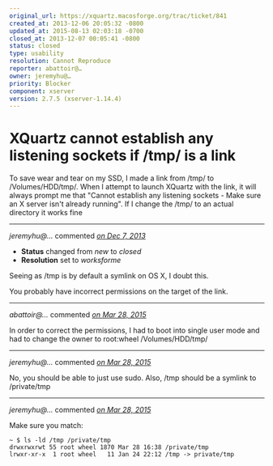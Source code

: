 ```yaml
---
original_url: https://xquartz.macosforge.org/trac/ticket/841
created_at: 2013-12-06 20:05:32 -0800
updated_at: 2015-08-13 02:03:18 -0700
closed_at: 2013-12-07 00:05:41 -0800
status: closed
type: usability
resolution: Cannot Reproduce
reporter: abattoir@…
owner: jeremyhu@…
priority: Blocker
component: xserver
version: 2.7.5 (xserver-1.14.4)
---
```


XQuartz cannot establish any listening sockets if /tmp/ is a link
=================================================================


To save wear and tear on my SSD, I made a link from /tmp/ to /Volumes/HDD/tmp/. When I attempt to launch XQuartz with the link, it will always prompt me that "Cannot establish any listening sockets - Make sure an X server isn't already running". If I change the /tmp/ to an actual directory it works fine



---

*jeremyhu@…* commented *[on Dec 7, 2013](https://xquartz.macosforge.org/trac/ticket/841#comment:1 "December 7, 2013 at 12:05 AM PST")*

-   **Status** changed from *new* to *closed*
-   **Resolution** set to *worksforme*

Seeing as /tmp is by default a symlink on OS X, I doubt this.

You probably have incorrect permissions on the target of the link.



---

*abattoir@…* commented *[on Mar 28, 2015](https://xquartz.macosforge.org/trac/ticket/841#comment:2 "March 28, 2015 at 2:22 PM PDT")*

In order to correct the permissions, I had to boot into single user mode and had to change the owner to root:wheel /Volumes/HDD/tmp/



---

*jeremyhu@…* commented *[on Mar 28, 2015](https://xquartz.macosforge.org/trac/ticket/841#comment:3 "March 28, 2015 at 9:16 PM PDT")*

No, you should be able to just use sudo. Also, /tmp should be a symlink to /private/tmp



---

*jeremyhu@…* commented *[on Mar 28, 2015](https://xquartz.macosforge.org/trac/ticket/841#comment:4 "March 28, 2015 at 9:16 PM PDT")*

Make sure you match:

    ~ $ ls -ld /tmp /private/tmp
    drwxrwxrwt 55 root wheel 1870 Mar 28 16:38 /private/tmp
    lrwxr-xr-x  1 root wheel   11 Jan 24 22:12 /tmp -> private/tmp


